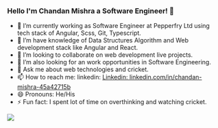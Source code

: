 ### Hello I'm Chandan Mishra a Software Engineer! 👋

- 🔭 I’m currently working as Software Engineer at Pepperfry Ltd using tech stack of Angular, Scss, Git, Typescript.
- 🌱 I’m have knowledge of Data Structures Algorithm and Web development stack like Angular and React.
- 👯 I’m looking to collaborate on web development live projects.
- 🤔 I’m also looking for an work opportunities in Software Engineering.
- 💬 Ask me about web technologies and cricket.
- 📫 How to reach me: linkedin: [Linkedin: linkedin.com/in/chandan-mishra-45a42715b](https://www.linkedin.com/in/chandan-mishra-45a42715b)
- 😄 Pronouns: He/His
- ⚡ Fun fact: I spent lot of time on overthinking and watching cricket.


<img src = "https://github-readme-stats.vercel.app/api?username=Gmishra2000&&show_icons=true&title_color=ffffff&icon_color=bb2acf&text_color=daf7dc&bg_color=191919">
